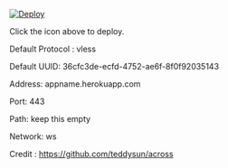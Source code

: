 [![Deploy](https://www.herokucdn.com/deploy/button.png)](https://dashboard.heroku.com/new?template=https://github.com/VIMUKTHIpub15/xray-heroku)

Click the icon above to deploy.

Default Protocol : vless

Default UUID: 36cfc3de-ecfd-4752-ae6f-8f0f92035143

Address: appname.herokuapp.com

Port: 443

Path: keep this empty

Network: ws

Credit : https://github.com/teddysun/across

